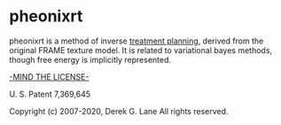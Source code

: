 # pheonixrt

pheonixrt is a method of inverse [treatment planning](https://en.wikipedia.org/wiki/Radiation_treatment_planning), derived from the original FRAME texture model.  It is related to variational bayes methods, though free energy is implicitly represented.

[-MIND THE LICENSE-](https://github.com/dg1an3/pheonixrt/LICENSE)

U. S. Patent 7,369,645

Copyright (c) 2007-2020, Derek G. Lane All rights reserved.
